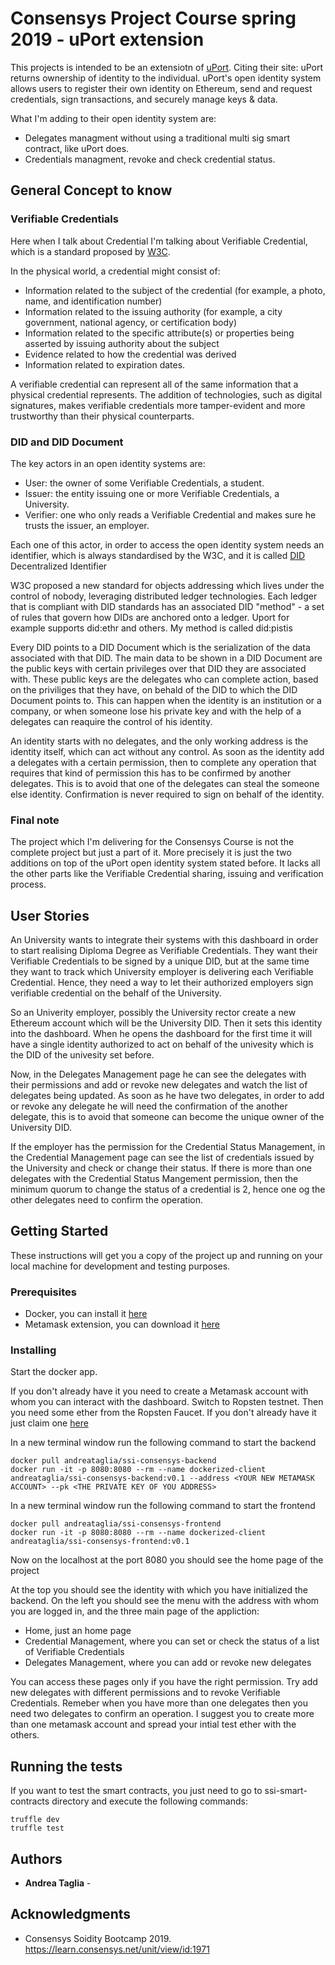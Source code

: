 # Consensys Project Course spring 2019 - uPort extension 

This projects is intended to be an extensiotn of [uPort](https://www.uport.me). Citing their site: uPort returns ownership of identity to the individual. uPort's open identity system allows users to register their own identity on Ethereum, send and request credentials, sign transactions, and securely manage keys & data.

What I'm adding to their open identity system are:

- Delegates managment without using a traditional multi sig smart contract, like uPort does.
- Credentials managment, revoke and check credential status.

## General Concept to know

### Verifiable Credentials

Here when I talk about Credential I'm talking about Verifiable Credential, which is a standard proposed by [W3C](https://www.w3.org/TR/verifiable-claims-data-model/). 

In the physical world, a credential might consist of:

- Information related to the subject of the credential (for example, a photo, name, and identification number)
- Information related to the issuing authority (for example, a city government, national agency, or certification body)
- Information related to the specific attribute(s) or properties being asserted by issuing authority about the subject
- Evidence related to how the credential was derived
- Information related to expiration dates.

A verifiable credential can represent all of the same information that a physical credential represents. The addition of technologies, such as digital signatures, makes verifiable credentials more tamper-evident and more trustworthy than their physical counterparts. 

### DID and DID Document

The key actors in an open identity systems are:

- User: the owner of some Verifiable Credentials, a student.
- Issuer: the entity issuing one or more Verifiable Credentials, a University.
- Verifier: one who only reads a Verifiable Credential and makes sure he trusts the issuer, an employer.

Each one of this actor, in order to access the open identity system needs an identifier, which is always standardised by the W3C, and it is called [DID](https://w3c-ccg.github.io/did-spec/#did-documents) Decentralized Identifier

W3C proposed a new standard for objects addressing which lives under the control of nobody, leveraging distributed ledger technologies. 
Each ledger that is compliant with DID standards has an associated DID "method" - a set of rules that govern how DIDs are anchored onto a ledger. Uport for example supports did:ethr and others. My method is called did:pistis

Every DID points to a DID Document which is the serialization of the data associated with that DID. The main data to be shown in a DID Document are the public keys with certain privileges over that DID they are associated with. These public keys are the delegates who can complete action, based on the priviliges that they have, on behald of the DID to which the DID Document points to. This can happen  when the identity is an institution or a company, or when someone lose his private key and with the help of a delegates can reaquire the control of his identity. 

An identity starts with no delegates, and the only working address is the identity itself, which can act without any control. As soon as the identity add a delegates with a certain permission, then to complete any operation that requires that kind of permission this has to be confirmed by another delegates. This is to avoid that one of the delegates can steal the someone else identity. Confirmation is never required to sign on behalf of the identity. 

### Final note

The project which I'm delivering for the Consensys Course is not the complete project but just a part of it. More precisely it is just the two additions on top of the uPort open identity system stated before. It lacks all the other parts like the Verifiable Credential sharing, issuing and verification process. 

## User Stories

An University wants to integrate their systems with this dashboard in order to start realising Diploma Degree as Verifiable Credentials. They want their Verifiable Credentials to be signed by a unique DID, but at the same time they want to track which University employer is delivering each Verifiable Credential. Hence, they need a way to let their authorized employers sign verifiable credential on the behalf of the University.

So an Univerity employer, possibly the University rector create a new Ethereum account which will be the University DID. Then it sets this identity into the dashboard. When he opens the dashboard for the first time it will have a single identity authorized to act on behalf of the univesity which is the DID of the univesity set before. 

Now, in the Delegates Management page he can see the delegates with their permissions and add or revoke new delegates and watch the list of delegates being updated. As soon as he have two delegates, in order to add or revoke any delegate he will need the confirmation of the another delegate, this is to avoid that someone can become the unique owner of the University DID. 

If the employer has the permission for the Credential Status Management, in the Credential Management page can see the list of credentials issued by the University and check or change their status. If there is more than one delegates with the Credential Status Mangement permission, then the minimum quorum to change the status of a credential is 2, hence one og the other delegates need to confirm the operation.

## Getting Started

These instructions will get you a copy of the project up and running on your local machine for development and testing purposes. 

### Prerequisites

- Docker, you can install it [here](https://www.docker.com/get-started)
- Metamask extension, you can download it [here](https://chrome.google.com/webstore/detail/metamask/nkbihfbeogaeaoehlefnkodbefgpgknn?hl=it)

### Installing

Start the docker app.

If you don't already have it you need to create a Metamask account with whom you can interact with the dashboard. 
Switch to Ropsten testnet.
Then you need some ether from the Ropsten Faucet. If you don't already have it just claim one [here](https://faucet.ropsten.be/)

In a new terminal window run the following command to start the backend  

```
docker pull andreataglia/ssi-consensys-backend
docker run -it -p 8080:8080 --rm --name dockerized-client andreataglia/ssi-consensys-backend:v0.1 --address <YOUR NEW METAMASK ACCOUNT> --pk <THE PRIVATE KEY OF YOU ADDRESS>
```


In a new terminal window run the following command to start the frontend  

```
docker pull andreataglia/ssi-consensys-frontend
docker run -it -p 8080:8080 --rm --name dockerized-client andreataglia/ssi-consensys-frontend:v0.1
```

Now on the localhost at the port 8080 you should see the home page of the project

At the top you should see the identity with which you have initialized the backend. On the left you should see the menu with the address with whom you are logged in, and the three main page of the appliction:

- Home, just an home page
- Credential Management, where you can set or check the status of a list of Verifiable Credentials
- Delegates Management, where you can add or revoke new delegates

You can access these pages only if you have the right permission. Try add new delegates with different permissions and to revoke Verifiable Credentials. 
Remeber when you have more than one delegates then you need two delegates to confirm an operation. I suggest you to create more than one metamask account and spread your intial test ether with the others.

## Running the tests

If you want to test the smart contracts, you just need to go to ssi-smart-contracts directory and execute the following commands:

```
truffle dev
truffle test
```

## Authors

* **Andrea Taglia** - 

## Acknowledgments

* Consensys Soidity Bootcamp 2019. https://learn.consensys.net/unit/view/id:1971
